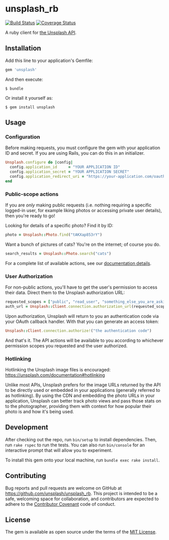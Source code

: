 # unsplash_rb

[![Build Status](https://travis-ci.org/unsplash/unsplash_rb.svg?branch=travis)](https://travis-ci.org/unsplash/unsplash_rb)
[![Coverage Status](https://coveralls.io/repos/github/unsplash/unsplash_rb/badge.svg?branch=master&gh_cache_bust=1)](https://coveralls.io/github/unsplash/unsplash_rb?branch=master)

A ruby client for [the Unsplash API](https://unsplash.com/documentation).

## Installation

Add this line to your application's Gemfile:

```ruby
gem 'unsplash'
```

And then execute:

    $ bundle

Or install it yourself as:

    $ gem install unsplash

## Usage

### Configuration

Before making requests, you must configure the gem with your application ID
and secret. If you are using Rails, you can do this in an initializer. 

```ruby
Unsplash.configure do |config|    
  config.application_id     = "YOUR APPLICATION ID"    
  config.application_secret = "YOUR APPLICATION SECRET"
  config.application_redirect_uri = "https://your-application.com/oauth/callback"
end
```

### Public-scope actions

If you are *only* making public requests (i.e. nothing requiring a specific logged-in user, for example liking photos or accessing private user details), then you're ready to go!

Looking for details of a specific photo? Find it by ID:

```ruby
photo = Unsplash::Photo.find("tAKXap853rY")
```

Want a bunch of pictures of cats? You're on the internet; of course you do.

```ruby
search_results = Unsplash::Photo.search("cats")
```

For a complete list of available actions, see our [documentation details](http://www.rubydoc.info/github/unsplash/unsplash_rb/).

### User Authorization

For non-public actions, you'll have to get the user's permission to access their data.
Direct them to the Unsplash authorization URL:

```ruby
requested_scopes = ["public", "read_user", "something_else_you_are_asking_for"]
auth_url = Unsplash::Client.connection.authorization_url(requested_scopes)
```

Upon authorization, Unsplash will return to you an authentication code via your OAuth
callback handler. With that you can generate an access token:

```ruby
Unsplash::Client.connection.authorize!("the authentication code")
```

And that's it. The API actions will be available to you according to whichever
permission scopes you requested and the user authorized.

### Hotlinking

Hotlinking the Unsplash image files is encouraged: https://unsplash.com/documentation#hotlinking

Unlike most APIs, Unsplash prefers for the image URLs returned by the API to be directly used or embedded in your applications (generally referred to as hotlinking). By using the CDN and embedding the photo URLs in your application, Unsplash can better track photo views and pass those stats on to the photographer, providing them with context for how popular their photo is and how it's being used.

## Development

After checking out the repo, run `bin/setup` to install dependencies. Then, run `rake rspec` to run the tests. You can also run `bin/console` for an interactive prompt that will allow you to experiment.

To install this gem onto your local machine, run `bundle exec rake install`. 

## Contributing

Bug reports and pull requests are welcome on GitHub at https://github.com/unsplash/unsplash_rb. This project is intended to be a safe, welcoming space for collaboration, and contributors are expected to adhere to the [Contributor Covenant](http://contributor-covenant.org) code of conduct.


## License

The gem is available as open source under the terms of the [MIT License](http://opensource.org/licenses/MIT).

